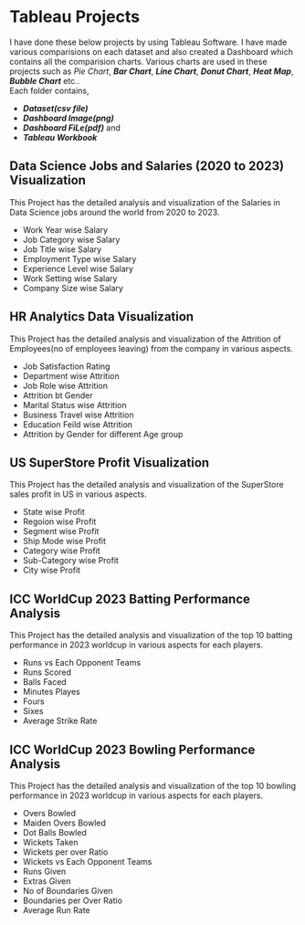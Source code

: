 # Tableau Projects

I have done these below projects by using Tableau Software.
I have made various comparisions on each dataset and also created a Dashboard which contains all the comparision charts.
Various charts are used in these projects such as *Pie Chart*, ***Bar Chart***, ***Line Chart***, ***Donut Chart***, ***Heat Map***, ***Bubble Chart*** etc..                  
Each folder contains,
* ***Dataset(csv file)*** 
* ***Dashboard Image(png)*** 
* ***Dashboard FiLe(pdf)*** and 
* ***Tableau Workbook***

## Data Science Jobs and Salaries (2020 to 2023) Visualization
This Project has the detailed analysis and visualization of the Salaries in Data Science jobs around the world from 2020 to 2023.
* Work Year wise Salary
* Job Category wise Salary
* Job Title wise Salary
* Employment Type wise Salary
* Experience Level wise Salary
* Work Setting wise Salary
* Company Size wise Salary

## HR Analytics Data Visualization
This Project has the detailed analysis and visualization of the Attrition of Employees(no of employees leaving) from the company in various aspects.
* Job Satisfaction Rating
* Department wise Attrition
* Job Role wise Attrition
* Attrition bt Gender
* Marital Status wise Attrition
* Business Travel wise Attrition
* Education Feild wise Attrition
* Attrition by Gender for different Age group

## US SuperStore Profit Visualization
This Project has the detailed analysis and visualization of the SuperStore sales profit in US in various aspects.
* State wise Profit
* Regoion wise Profit
* Segment wise Profit
* Ship Mode wise Profit
* Category wise Profit
* Sub-Category wise Profit
* City wise Profit

## ICC WorldCup 2023 Batting Performance Analysis
This Project has the detailed analysis and visualization of the top 10 batting performance in 2023 worldcup in various aspects for each players.
* Runs vs Each Opponent Teams
* Runs Scored
* Balls Faced
* Minutes Playes
* Fours
* Sixes
* Average Strike Rate

## ICC WorldCup 2023 Bowling Performance Analysis
This Project has the detailed analysis and visualization of the top 10 bowling performance in 2023 worldcup in various aspects for each players.
* Overs Bowled
* Maiden Overs Bowled
* Dot Balls Bowled
* Wickets Taken
* Wickets per over Ratio
* Wickets vs Each Opponent Teams
* Runs Given
* Extras Given
* No of Boundaries Given
* Boundaries per Over Ratio
* Average Run Rate





